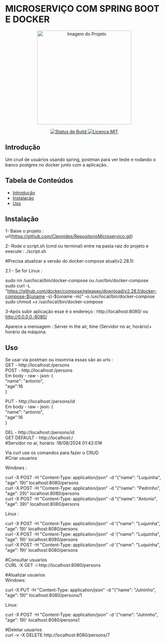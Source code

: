 # MICROSERVIÇO COM SPRING BOOT E DOCKER

<p align="center">
  <img src="caminho/para/imagem.png" alt="Imagem do Projeto" width="300"/>
</p>

<p align="center">
  <a href="https://github.com/usuario/repositorio/actions">
    <img src="https://img.shields.io/badge/build-passing-brightgreen" alt="Status de Build"/>
  </a>
  <a href="https://opensource.org/licenses/MIT">
    <img src="https://img.shields.io/badge/license-MIT-blue" alt="Licença MIT"/>
  </a>
</p>

## Introdução

<p>Um crud de usuários usando spring, postman para ver teste e rodando o banco postgres no docker junto com a aplicação..</p>

## Tabela de Conteúdos

<ul>
  <li><a href="#introdução">Introdução</a></li>
  <li><a href="#instalação">Instalação</a></li>
  <li><a href="#uso">Uso</a></li>
<!--   <li><a href="#contribuição">Contribuição</a></li>
  <li><a href="#licença">Licença</a></li> -->
</ul>

## Instalação
1- Baixe o projeto : url(https://github.com/Cleonides/RepositorioMicroservico.git)  <p></p>
2- Rode o script.sh (cmd ou terminal) entre na pasta raiz do projeto e execute : ./script.sh <p></p>
#Precisa atualizar a versão do docker-compose atual(v2.28.1): <p></p>
2.1 - Se for Linux : <p></p>
sudo rm /usr/local/bin/docker-compose ou /usr/bin/docker-compose<br />
sudo curl -L "https://github.com/docker/compose/releases/download/v2.28.1/docker-compose-$(uname -s)-$(uname -m)" -o /usr/local/bin/docker-compose<br />
sudo chmod +x /usr/local/bin/docker-compose <p></p>
3-Após subir aplicação esse é o endereço : http://localhost:8080/  ou http://0.0.0.0.:8080/  <p></p>
Aparece a mensagem : Server in the air, time (Servidor no ar, horário)+ horário da máquina. <p></p>


## Uso
Se usar via postman ou insomnia essas são as urls : <br/>
GET -  http://localhost:/persons<br/>
POST - http://localhost:/persons <br/>
 Em body - raw - json: {<br/>
       "name": "antonio",<br/>
       "age":16<br/>
       } <p></p>
PUT - http://localhost:/persons/id<br/>
 Em body - raw - json: {<br/>
 "name": "antonio",<br/>
 "age":16<br/>
 } <p></p>

DEL - http://localhost:/persons/id<br/>
GET DEFAULT - http://localhost:/ <br/>
  #Servidor no ar, horário :18/08/2024 01:42:01# <p></p>

Via curl use os comandos para fazer o CRUD <br/>
#Criar usuarios   <p></p>
Windows : <p></p>
curl -X POST -H "Content-Type: application/json" -d "{\"name\": \"Luquinha\", \"age\": 19}" localhost:8080/persons <br/>
curl -X POST -H "Content-Type: application/json" -d "{\"name\": \"Pedrinho\", \"age\": 29}" localhost:8080/persons <br/>
curl -X POST -H "Content-Type: application/json" -d "{\"name\": \"Antonio\", \"age\":  39}" localhost:8080/persons <br/>
<p></p>
Linux :<p></p> 
curl -X POST -H "Content-Type: application/json" -d '{"name": "Luquinha", "age": 19}' localhost:8080/persons<br/>
curl -X POST -H "Content-Type: application/json" -d '{"name": "Luquinha", "age": 19}' localhost:8080/persons<br/>
curl -X POST -H "Content-Type: application/json" -d '{"name": "Luquinha", "age": 19}' localhost:8080/persons<br/>
<p></p>
#Consultar usuarios  <br/>
CURL -X GET -i http://localhost:8080/persons  <p></p>

#Atualizar usuarios <br/>
Windows:<p></p>
curl -X PUT -H "Content-Type: application/json" -d "{\"name\": \"Julninho\", \"age\": 19}" localhost:8080/persons/1  <br/>
<p></p>
Linux:<p></p>
curl -X POST -H "Content-Type: application/json" -d '{"name": "Julninho", "age": 19}' localhost:8080/persons1  <p></p>

#Deletar usuarios <br/>
curl -v -X DELETE http://localhost:8080/persons/7 <br/>
```bash 

 
